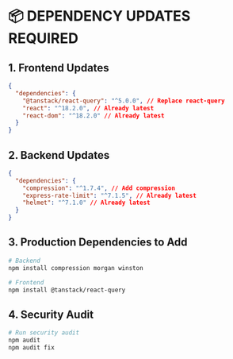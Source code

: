 # 📦 DEPENDENCY UPDATES REQUIRED

## 1. Frontend Updates

```json
{
  "dependencies": {
    "@tanstack/react-query": "^5.0.0", // Replace react-query
    "react": "^18.2.0", // Already latest
    "react-dom": "^18.2.0" // Already latest
  }
}
```

## 2. Backend Updates

```json
{
  "dependencies": {
    "compression": "^1.7.4", // Add compression
    "express-rate-limit": "^7.1.5", // Already latest
    "helmet": "^7.1.0" // Already latest
  }
}
```

## 3. Production Dependencies to Add

```bash
# Backend
npm install compression morgan winston

# Frontend
npm install @tanstack/react-query
```

## 4. Security Audit

```bash
# Run security audit
npm audit
npm audit fix
```
